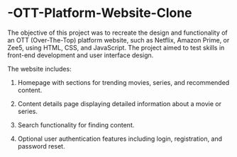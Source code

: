# -OTT-Platform-Website-Clone
The objective of this project was to recreate the design and functionality of an OTT (Over-The-Top) platform website, such as Netflix, Amazon Prime, or Zee5, using HTML, CSS, and JavaScript. The project aimed to test skills in front-end development and user interface design.

The website includes:

1.	Homepage with sections for trending movies, series, and recommended content.

2.	Content details page displaying detailed information about a movie or series.

3.	Search functionality for finding content.

4.	Optional user authentication features including login, registration, and password reset.

